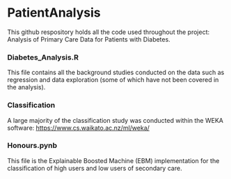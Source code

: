 # PatientAnalysis

This github respository holds all the code used throughout the project: Analysis of Primary Care Data for Patients with Diabetes.

### Diabetes_Analysis.R

This file contains all the background studies conducted on the data such as regression and data exploration (some of which have not been covered in the analysis).

### Classification

A large majority of the classification study was conducted within the WEKA software: https://www.cs.waikato.ac.nz/ml/weka/

### Honours.pynb

This file is the Explainable Boosted Machine (EBM) implementation for the classification of high users and low users of secondary care.
